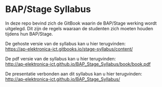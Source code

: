 # BAP/Stage Syllabus
In deze repo bevind zich de GitBook waarin de BAP/Stage werking wordt
uitgelegd. Dit zijn de regels waaraan de studenten zich moeten houden tijdens
hun BAP/Stage.

De gehoste versie van de syllabus kan u hier terugvinden:  
https://ap-elektronica-ict.gitbooks.io/stage-syllabus/content/

De pdf versie van de syllabus kan u hier terugvinden:  
http://ap-elektronica-ict.github.io/BAP_Stage_Syllabus/book/book.pdf

De presentatie verbonden aan dit syllabus kan u hier terugvinden:  
http://ap-elektronica-ict.github.io/BAP_Stage_Syllabus/
